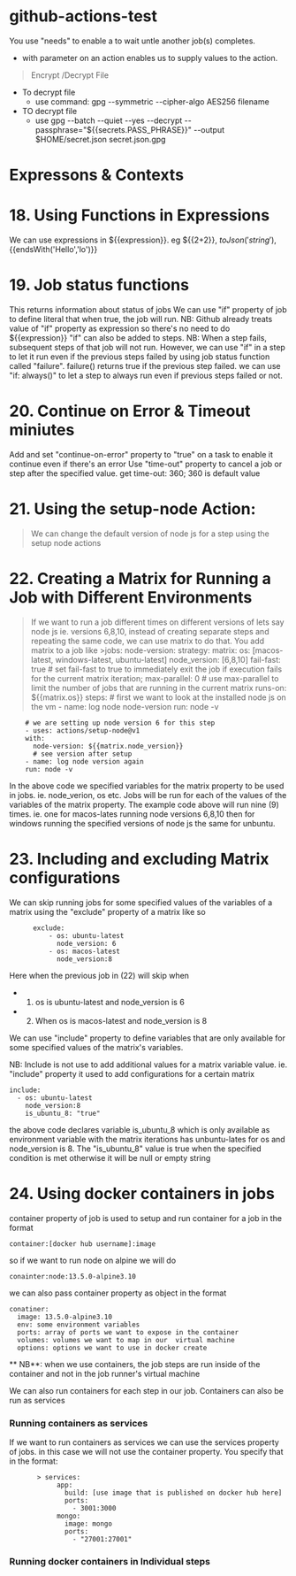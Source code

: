 # github-actions-test

You use "needs" to enable a to wait untle another job(s) completes.
- with parameter on an action enables us to supply values to the action.

 
> Encrypt /Decrypt File
  - To decrypt file 
    - use command: gpg --symmetric --cipher-algo AES256 filename
  - TO decrypt file 
    - use gpg --batch --quiet --yes --decrypt --passphrase="${{secrets.PASS_PHRASE}}" --output $HOME/secret.json secret.json.gpg
    
# Expressons & Contexts
 
# 18. Using Functions in Expressions 
  We can use expressions in ${{expression}}. eg ${{2+2}}, ${{toJson('string')}},${{endsWith('Hello','lo')}}

# 19. Job status functions
  This returns information about status of jobs
  We can use "if" property of job to define literal that when true, the job will run. NB: Github already treats value of "if" property as expression so there's no need to do ${{expression}}
  "if" can also be added to steps. NB: When a step fails, subsequent steps of that job will not run. However, we can use "if" in a step to let it run even if the previous steps failed by using 
  job status function called "failure". failure() returns true if the previous step failed. we can use "if: always()" to let a step to always run even if previous steps failed or not.

# 20. Continue on Error & Timeout miniutes
  Add and set "continue-on-error" property  to "true" on a task to enable it continue even if there's an error
  Use "time-out" property to cancel a job or step after the specified value. get time-out: 360; 360 is default value

# 21. Using the setup-node Action:
  > We can change the default version of node js for a step using the setup node actions
  
# 22. Creating a Matrix for Running a Job with Different Environments
  > If we want to run a job different times on different versions of lets say node js ie. versions 6,8,10, instead of creating separate steps and repeating the same code, we can use matrix to do that. You add matrix to a job like
    >jobs:
      node-version:
        strategy:
          matrix:
            os: [macos-latest, windows-latest, ubuntu-latest]
            node_version: [6,8,10]
          fail-fast: true # set fail-fast to true to immediately exit the job if execution fails for the current matrix iteration;
        max-parallel: 0  # use max-parallel to limit the number of jobs that are running in the current matrix
         runs-on: ${{matrix.os}}
      steps:
      # first we want to look at the installed node js on the vm
        - name: log node node-version
        run: node -v

        # we are setting up node version 6 for this step
        - uses: actions/setup-node@v1
        with:
          node-version: ${{matrix.node_version}}
          # see version after setup
        - name: log node version again
        run: node -v

  In the above code we specified variables for the matrix property to be used in jobs. ie. node_verion, os etc. Jobs will be run for each of the values of the variables of the matrix property. The example code above will run nine (9) times. ie. one for  macos-lates running node versions 6,8,10 then for windows running the specified versions of node js the same for unbuntu.

# 23. Including and excluding Matrix configurations
We can skip running  jobs for some specified values of the variables of a matrix using the "exclude" property of a matrix like so
```
      exclude:
          - os: ubuntu-latest
            node_version: 6
          - os: macos-latest
            node_version:8
```
Here when the previous job in (22) will skip when 
- 1. os is ubuntu-latest and node_version is 6
- 2. When os is macos-latest and node_version is 8

We can use "include" property to define variables that are only available for some specified values of the matrix's variables. 

NB: Include is not use to add additional values for a matrix variable value. ie. "include" property it used to add configurations for a certain matrix
``` 
include: 
  - os: ubuntu-latest
    node_version:8
    is_ubuntu_8: "true"
```
the above code declares variable is_ubuntu_8 which is only available as environment variable with the matrix iterations has unbuntu-lates for os  and node_version is 8. The "is_ubuntu_8" value is true when the specified condition is met otherwise it will be null or empty string
        
# 24. Using docker containers in jobs
container property of job is used to setup and run container for a job in the format
```
container:[docker hub username]:image
```
so if we want to run node on alpine we will do
```
conainter:node:13.5.0-alpine3.10
```
we can also pass container property as object in the format
```
conatiner:
  image: 13.5.0-alpine3.10
  env: some environment variables
  ports: array of ports we want to expose in the container
  volumes: volumes we want to map in our  virtual machine
  options: options we want to use in docker create
```
** NB**: when we use containers, the job steps are run inside of the container and not in the job runner's virtual machine

We can  also run containers for each step in our job. Containers can also be run as services
### Running containers as services
If we want to run containers as services we can use the services property of jobs. in this case we will not use the container property. You specify that in the format:
```
       > services: 
            app:
              build: [use image that is published on docker hub here]
              ports:
                - 3001:3000
            mongo:
              image: mongo
              ports:
                - "27001:27001"
 ```
### Running docker containers in Individual steps

        
        